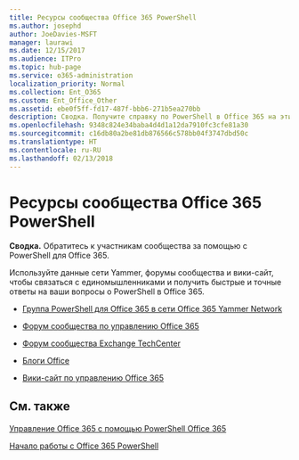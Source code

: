 ```yaml
---
title: Ресурсы сообщества Office 365 PowerShell
ms.author: josephd
author: JoeDavies-MSFT
manager: laurawi
ms.date: 12/15/2017
ms.audience: ITPro
ms.topic: hub-page
ms.service: o365-administration
localization_priority: Normal
ms.collection: Ent_O365
ms.custom: Ent_Office_Other
ms.assetid: ebe0f5ff-fd17-487f-bbb6-271b5ea270bb
description: Сводка. Получите справку по PowerShell в Office 365 на этих площадках сообщества.
ms.openlocfilehash: 9348c824e34baba4d4d1a12da7910fc3cfe81a30
ms.sourcegitcommit: c16db80a2be81db876566c578bb04f3747dbd50c
ms.translationtype: HT
ms.contentlocale: ru-RU
ms.lasthandoff: 02/13/2018
---
```

# <a name="office-365-powershell-community-resources"></a>Ресурсы сообщества Office 365 PowerShell

 **Сводка.** Обратитесь к участникам сообщества за помощью с PowerShell для Office 365.
  
Используйте данные сети Yammer, форумы сообщества и вики-сайт, чтобы связаться с единомышленниками и получить быстрые и точные ответы на ваши вопросы о PowerShell в Office 365. 
  
- [Группа PowerShell для Office 365 в сети Office 365 Yammer Network](https://www.yammer.com/itpronetwork/#/threads/inGroup?type=in_group&amp;feedId=4632269)
    
- [Форум сообщества по управлению Office 365](https://community.office365.com/ru-RU/f/148.aspx)
    
- [Форум сообщества Exchange TechCenter](https://social.technet.microsoft.com/Forums/exchange/en-US/home?forum=exchangesvrgeneral)
    
- [Блоги Office](https://blogs.office.com/)
    
- [Вики-сайт по управлению Office 365](https://community.office365.com/ru-RU/w/manage/default.aspx)
    
## <a name="see-also"></a>См. также

#### 

[Управление Office 365 с помощью PowerShell Office 365](manage-office-365-with-office-365-powershell.md)
  
[Начало работы с Office 365 PowerShell](getting-started-with-office-365-powershell.md)

